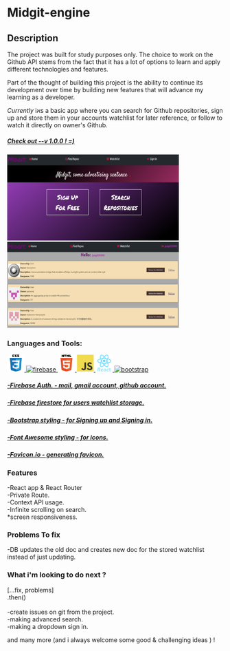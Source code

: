 # Midgit-engine

## Description

The project was built for study purposes only.
The choice to work on the Github API stems from the fact that it has a lot of options to learn and apply different technologies and features.

Part of the thought of building this project is the ability to continue its development over time by building new features that will advance my learning as a developer.

*Currently* iאs a basic app where you can search for Github repositories, sign up and store them in your accounts watchlist for later reference,
or follow to watch it directly on owner's Github.

##### [Check out --v 1.0.0 ! =)](https://midgit-engine.netlify.app/)

<img src="https://github.com/Justy031090/Midgit-engine/blob/main/snip-home.PNG?raw=true" width='400' height='200'/><img src="https://github.com/Justy031090/Midgit-engine/blob/main/snip-watchlist.PNG?raw=true" width='400' height='200'/>

<h3 align="left">Languages and Tools:</h3>
<p align="left"> <a href="https://www.w3schools.com/css/" target="_blank" rel="noreferrer"> <img src="https://raw.githubusercontent.com/devicons/devicon/master/icons/css3/css3-original-wordmark.svg" alt="css3" width="40" height="40"/> </a> <a href="https://firebase.google.com/" target="_blank" rel="noreferrer"> <img src="https://www.vectorlogo.zone/logos/firebase/firebase-icon.svg" alt="firebase" width="40" height="40"/> </a> <a href="https://www.w3.org/html/" target="_blank" rel="noreferrer"> <img src="https://raw.githubusercontent.com/devicons/devicon/master/icons/html5/html5-original-wordmark.svg" alt="html5" width="40" height="40"/> </a> <a href="https://developer.mozilla.org/en-US/docs/Web/JavaScript" target="_blank" rel="noreferrer"> <img src="https://raw.githubusercontent.com/devicons/devicon/master/icons/javascript/javascript-original.svg" alt="javascript" width="40" height="40"/> </a> <a href="https://reactjs.org/" target="_blank" rel="noreferrer"> <img src="https://raw.githubusercontent.com/devicons/devicon/master/icons/react/react-original-wordmark.svg" alt="react" width="40" height="40"/> </a> 
<a href="https://getbootstrap.com/" target="_blank" rel="noreferrer"> <img src="https://camo.githubusercontent.com/bec2c92468d081617cb3145a8f3d8103e268bca400f6169c3a68dc66e05c971e/68747470733a2f2f76352e676574626f6f7473747261702e636f6d2f646f63732f352e302f6173736574732f6272616e642f626f6f7473747261702d6c6f676f2d736861646f772e706e67" alt="bootstrap" width="40" height="40"/> </a></p>

#####  <a href="https://firebase.google.com/" target="_blank" rel="noreferrer">-Firebase Auth. - mail, gmail account, github account. </a>
#####  <a href="https://firebase.google.com/" target="_blank" rel="noreferrer">-Firebase firestore for users watchlist storage. </a>
#####  <a href="https://getbootstrap.com/" target="_blank" rel="noreferrer">-Bootstrap styling - for Signing up and Signing in. </a>
#####  <a href="https://fontawesome.com/" target="_blank" rel="noreferrer">-Font Awesome styling - for icons. </a>
#####  <a href="https://favicon.io/" target="_blank" rel="noreferrer">-Favicon.io - generating favicon. </a>

<h3>Features</h3>
-React app & React Router
<br>
-Private Route.
<br>
-Context API usage.
<br>
-Infinite scrolling on search.
<br>
*screen responsiveness.

### Problems To fix
-DB updates the old doc and creates new doc for the stored watchlist
instead of just updating.


### What i'm looking to do next ?
[...fix, problems]
<br>
.then()
<br>
<br>
-create issues on git from the project.
<br>
-making advanced search.
<br>
-making a dropdown sign in.

and many more (and i always welcome some good & challenging ideas ) !
